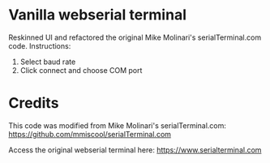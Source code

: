 # Vanilla webserial terminal
Reskinned UI and refactored the original Mike Molinari's serialTerminal.com code. Instructions:
1. Select baud rate
2. Click connect and choose COM port

# Credits
This code was modified from Mike Molinari's serialTerminal.com: https://github.com/mmiscool/serialTerminal.com

Access the original webserial terminal here: https://www.serialterminal.com
